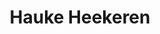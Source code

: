 ---
title: "Hauke Heekeren"
presenter_id: hauke_heekeren
layout: member_all_presentations
permalink: /member_full_publications/:presenter_id/
---